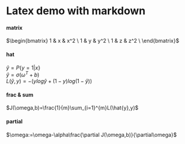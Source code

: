 # Latex demo with markdown

#### matrix
$\begin{bmatrix} 1 & x & x^2 \ 1 & y & y^2 \ 1 & z & z^2 \ \end{bmatrix}$

#### hat
$\hat{y}=P\{y=1|x\}$<br>
$\hat{y}=\sigma(\omega^T+b)$<br>
$L(\hat{y},y)=-(ylog\hat{y}+(1-y)log(1-\hat{y}))$<br>

#### frac & sum
$J(\omega,b)=\frac{1}{m}\sum_{i=1}^{m}L(\hat{y},y)$

#### partial
$\omega:=\omega-\alpha\frac{\partial J(\omega,b)}{\partial\omega}$